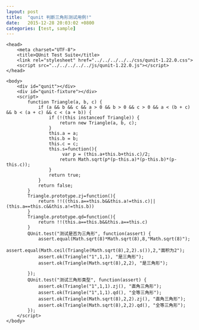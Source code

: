 ```yaml
---
layout: post
title:  "qunit 判断三角形测试用例!"
date:   2015-12-28 20:03:02 +0800
categories: [test, sample]
---
```


<html>

	<head>
		<meta charset="UTF-8">
		<title>QUnit Test Suite</title>
		<link rel="stylesheet" href="../../../../../css/qunit-1.22.0.css">
		<script src="../../../../../js/qunit-1.22.0.js"></script>
	</head>

	<body>
		<div id="qunit"></div>
		<div id="qunit-fixture"></div>
		<script>
			function Triangle(a, b, c) {
				if (a && b && c && a > 0 && b > 0 && c > 0 && a < (b + c) && b < (a + c) && c < (a + b)) {
					if (!(this instanceof Triangle)) {
						return new Triangle(a, b, c);
					}
					this.a = a;
					this.b = b;
					this.c = c;
					this.s=function(){
						 var p = (this.a+this.b+this.c)/2;
   						return Math.sqrt(p*(p-this.a)*(p-this.b)*(p-this.c));
					}
					return true;
				}
				return false;
			}
			Triangle.prototype.zj=function(){
				return !!((this.a==this.b&&this.a!=this.c)||(this.a==this.c&&this.a!=this.b))
			}
			Triangle.prototype.qd=function(){
				return !!(this.a==this.b&&this.a==this.c)
			}
			QUnit.test("测试是否为三角形", function(assert) {
				assert.equal(Math.sqrt(8)*Math.sqrt(8),8,"Math.sqrt(8)");
				assert.equal(Math.ceil(Triangle(Math.sqrt(8),2,2).s()),2,"面积为2");
				assert.ok(Triangle("1",1,1), "是三角形");
				assert.ok(Triangle(Math.sqrt(8),2,2), "是三角形");
				
			});
			QUnit.test("测试三角形类型", function(assert) {
				assert.ok(Triangle("1",1,1).zj(), "直角三角形");
				assert.ok(Triangle("1",1,1).qd(), "全等三角形");
				assert.ok(Triangle(Math.sqrt(8),2,2).zj(), "直角三角形");
				assert.ok(Triangle(Math.sqrt(8),2,2).qd(), "全等三角形");
			});
		</script>
	</body>

</html>
